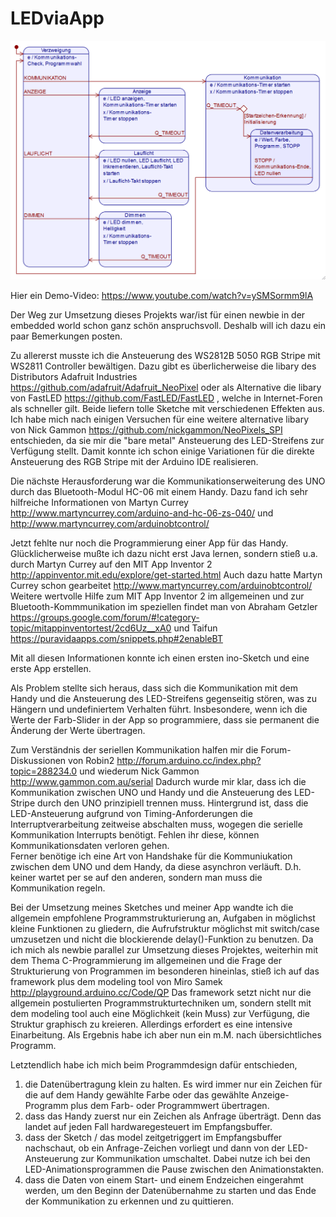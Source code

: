 # LEDviaApp

![state machine](doc/SM%20of%20LEDviaApp.png)

Hier ein Demo-Video: https://www.youtube.com/watch?v=ySMSormm9lA

Der Weg zur Umsetzung dieses Projekts war/ist für einen newbie in der embedded world schon ganz schön anspruchsvoll. Deshalb will ich dazu ein paar Bemerkungen posten.

Zu allererst musste ich die Ansteuerung des WS2812B 5050 RGB Stripe mit WS2811 Controller bewältigen. Dazu gibt es überlicherweise die libary des Distributors Adafruit Industries  https://github.com/adafruit/Adafruit_NeoPixel  oder als Alternative die libary von FastLED  https://github.com/FastLED/FastLED  , welche in Internet-Foren als schneller gilt. Beide liefern tolle Sketche mit verschiedenen Effekten aus. Ich habe mich nach einigen Versuchen für eine weitere alternative libary von Nick Gammon  https://github.com/nickgammon/NeoPixels_SPI  entschieden, da sie mir die "bare metal" Ansteuerung des LED-Streifens zur Verfügung stellt. Damit konnte ich schon einige Variationen für die direkte Ansteuerung des RGB Stripe mit der Arduino IDE realisieren.

Die nächste Herausforderung war die Kommunikationserweiterung des UNO durch das Bluetooth-Modul HC-06 mit einem Handy. Dazu fand ich sehr hilfreiche Informationen von Martyn Currey  http://www.martyncurrey.com/arduino-and-hc-06-zs-040/  und  http://www.martyncurrey.com/arduinobtcontrol/

Jetzt fehlte nur noch die Programmierung einer App für das Handy. Glücklicherweise mußte ich dazu nicht erst Java lernen, sondern stieß u.a. durch Martyn Currey auf den MIT App Inventor 2  http://appinventor.mit.edu/explore/get-started.html  Auch dazu hatte Martyn Currey schon gearbeitet  http://www.martyncurrey.com/arduinobtcontrol/
Weitere wertvolle Hilfe zum MIT App Inventor 2 im allgemeinen und zur Bluetooth-Kommmunikation im speziellen findet man von Abraham Getzler  https://groups.google.com/forum/#!category-topic/mitappinventortest/2cd6Uz__xA0  und Taifun  https://puravidaapps.com/snippets.php#2enableBT

Mit all diesen Informationen konnte ich einen ersten ino-Sketch und eine erste App erstellen.

Als Problem stellte sich heraus, dass sich die Kommunikation mit dem Handy und die Ansteuerung des LED-Streifens gegenseitig stören, was zu Hängern und undefiniertem Verhalten führt.
Insbesondere, wenn ich die Werte der Farb-Slider in der App so programmiere, dass sie permanent die Änderung der Werte übertragen.

Zum Verständnis der seriellen Kommunikation halfen mir die Forum-Diskussionen von Robin2  http://forum.arduino.cc/index.php?topic=288234.0  und wiederum Nick Gammon  http://www.gammon.com.au/serial  Dadurch wurde mir klar, dass ich die Kommunikation zwischen UNO und Handy und die Ansteuerung des LED-Stripe durch den UNO prinzipiell trennen muss. Hintergrund ist, dass die LED-Ansteuerung aufgrund von Timing-Anforderungen die Interruptverarbeitung zeitweise abschalten muss, wogegen die serielle Kommunikation Interrupts benötigt. Fehlen ihr diese, können Kommunikationsdaten verloren gehen.  
Ferner benötige ich eine Art von Handshake für die Kommuniukation zwischen dem UNO und dem Handy, da diese asynchron verläuft. D.h. keiner wartet per se auf den anderen, sondern man muss die Kommunikation regeln.

Bei der Umsetzung meines Sketches und meiner App wandte ich die allgemein empfohlene Programmstrukturierung an, Aufgaben in möglichst kleine Funktionen zu gliedern, die Aufrufstruktur möglichst mit switch/case umzusetzen und nicht die blockierende delay()-Funktion zu benutzen.
Da ich mich als newbie parallel zur Umsetzung dieses Projektes, weiterhin mit dem Thema C-Programmierung im allgemeinen und die Frage der Strukturierung von Programmen im besonderen hineinlas, stieß ich auf das framework plus dem modeling tool von Miro Samek  http://playground.arduino.cc/Code/QP  Das framework setzt nicht nur die allgemein postulierten Programmstrukturtechniken um, sondern stellt mit dem modeling tool auch eine Möglichkeit (kein Muss) zur Verfügung, die Struktur graphisch zu kreieren.
Allerdings erfordert es eine intensive Einarbeitung. Als Ergebnis habe ich aber nun ein m.M. nach übersichtliches Programm.

Letztendlich habe ich mich beim Programmdesign dafür entschieden, 
1. die Datenübertragung klein zu halten. Es wird immer nur ein Zeichen für die auf dem Handy gewählte Farbe oder das gewählte Anzeige-Programm plus dem Farb- oder Programmwert übertragen.
2. dass das Handy zuerst nur ein Zeichen als Anfrage überträgt. Denn das landet auf jeden Fall hardwaregesteuert im Empfangsbuffer.
3. dass der Sketch / das model zeitgetriggert im Empfangsbuffer nachschaut, ob ein Anfrage-Zeichen vorliegt und dann von der LED-Ansteuerung zur Kommunikation umschaltet. Dabei nutze ich bei den LED-Animationsprogrammen die Pause zwischen den Animationstakten.
4. dass die Daten von einem Start- und einem Endzeichen eingerahmt werden, um den Beginn der Datenübernahme zu starten und das Ende der Kommunikation zu erkennen und zu quittieren.
